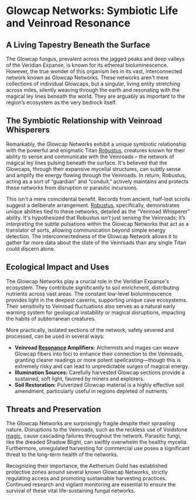 # Glowcap Networks: Symbiotic Life and Veinroad Resonance

## A Living Tapestry Beneath the Surface

The Glowcap fungus, prevalent across the jagged peaks and deep valleys of the Veridian Expanse, is known for its ethereal bioluminescence. However, the true wonder of this organism lies in its vast, interconnected network known as Glowcap Networks. These networks aren't mere collections of individual Glowcaps, but a singular, living entity stretching across miles, silently weaving through the earth and resonating with the magical ley lines beneath the world.  They are arguably as important to the region’s ecosystem as the very bedrock itself.

## The Symbiotic Relationship with Veinroad Whisperers

Remarkably, the Glowcap Networks exhibit a unique symbiotic relationship with the powerful and enigmatic Titan [Robustus](/being/titan/robustus.md), creatures known for their ability to sense and communicate with the Veinroads – the network of magical ley lines pulsing beneath the surface.  It's believed that the Glowcaps, through their expansive mycelial structures, can subtly sense and amplify the energy flowing through the Veinroads. In return, Robustus, acting as a sort of “guardian” and “conduit,” actively maintains and protects these networks from disruption or parasitic incursions.

This isn't a mere coincidental benefit. Records from ancient, half-lost scrolls suggest a deliberate arrangement. [Robustus](/being/titan/robustus.md), specifically, demonstrates unique abilities tied to these networks, detailed as the “Veinroad Whisperer” ability. It's hypothesized that Robustus isn’t just sensing the Veinroads; it’s *interpreting* the subtle pulsations within the Glowcap Networks that act as a translator of sorts, allowing communication beyond simple energy detection.  The interconnectedness of the Glowcap Network allows it to gather far more data about the state of the Veinroads than any single Titan could discern alone.

## Ecological Impact and Uses

The Glowcap Networks play a crucial role in the Veridian Expanse's ecosystem. They contribute significantly to soil enrichment, distributing nutrients across vast areas. The constant low-level bioluminescence provides light in the deepest caverns, supporting unique cave ecosystems. Their sensitivity to Veinroad fluctuations also serves as a natural early warning system for geological instability or magical disruptions, impacting the habits of subterranean creatures. 

More practically, isolated sections of the network, safely severed and processed, can be used in several ways: 

*   **Veinroad [Resonance](/structure/mechanic/resonance.md) Amplifiers:** Alchemists and mages can weave Glowcap fibers into foci to enhance their connection to the Veinroads, granting clearer readings or more potent spellcasting—though this is extremely risky and can lead to unpredictable surges of magical energy.
*   **Illumination Sources:** Carefully harvested Glowcap sections provide a sustained, soft light, favored by miners and explorers.
*   **Soil Restoration:** Pulverized Glowcap material is a highly effective soil amendment, particularly useful in regions depleted of nutrients.

## Threats and Preservation

The Glowcap Networks are surprisingly fragile despite their sprawling nature. Disruptions to the Veinroads, such as the reckless use of Voidstone [magic](/structure/mechanic/magic.md), cause cascading failures throughout the network. Parasitic fungi, like the dreaded Shadow Blight, can swiftly overwhelm the healthy mycelia. Furthermore, unregulated harvesting for commercial use poses a significant threat to the long-term health of the networks.

Recognizing their importance, the Aetherium Guild has established protective zones around several known Glowcap Networks, strictly regulating access and promoting sustainable harvesting practices. Continued research and vigilant monitoring are essential to ensure the survival of these vital life-sustaining fungal networks.
